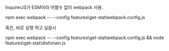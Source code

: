 InquirerJS가 ESM이라 어쩔수 없이 webpack 사용.

npm exec webpack -- --config features\get-stat\webpack.config.js

혹은, 바로 실행 하고 싶을시

npm exec webpack -- --config features\get-stat\webpack.config.js && node features\get-stat\dist\main.js